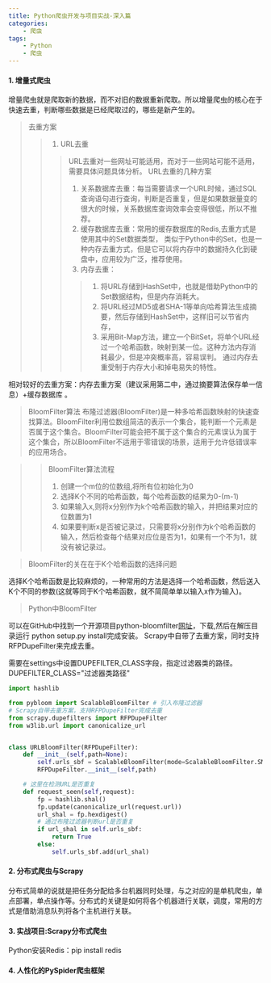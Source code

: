 ```yaml
---
title: Python爬虫开发与项目实战-深入篇
categories:
    - 爬虫
tags:
    - Python
    - 爬虫
---
```


#### 1. 增量式爬虫

增量爬虫就是爬取新的数据，而不对旧的数据重新爬取。所以增量爬虫的核心在于快速去重，判断哪些数据是已经爬取过的，哪些是新产生的。

>去重方案
>>1. URL去重
>>>URL去重对一些网址可能适用，而对于一些网站可能不适用，需要具体问题具体分析。
>>>URL去重的几种方案
>>>1. 关系数据库去重：每当需要请求一个URL时候，通过SQL查询语句进行查询，判断是否重复，但是如果数据量变的很大的时候，关系数据库查询效率会变得很低，所以不推荐。
>>>2. 缓存数据库去重：常用的缓存数据库的Redis,去重方式是使用其中的Set数据类型，
类似于Python中的Set，也是一种内存去重方式，但是它可以将内存中的数据持久化到硬盘中，应用较为广泛，推荐使用。
>>>3. 内存去重：
>>>>1. 将URL存储到HashSet中，也就是借助Python中的Set数据结构，但是内存消耗大。
>>>>2. 将URL经过MD5或者SHA-1等单向哈希算法生成摘要，然后存储到HashSet中，这样旧可以节省内存，
>>>>3. 采用Bit-Map方法，建立一个BitSet，将单个URL经过一个哈希函数，映射到某一位。这种方法内存消耗最少，但是冲突概率高，容易误判。
>>>通过内存去重受制于内存大小和掉电易失的特性。

相对较好的去重方案：内存去重方案（建议采用第二中，通过摘要算法保存单一信息）+缓存数据库 。 

>BloomFilter算法
布隆过滤器(BloomFilter)是一种多哈希函数映射的快速查找算法。BloomFilter利用位数组简洁的表示一个集合，能判断一个元素是否属于这个集合。BloomFilter可能会把不属于这个集合的元素误认为属于这个集合，所以BloomFilter不适用于零错误的场景，适用于允许低错误率的应用场合。

>>BloomFilter算法流程
>>1. 创建一个m位的位数组,将所有位初始化为0
>>2. 选择K个不同的哈希函数，每个哈希函数的结果为0-(m-1)
>>3. 如果输入x,则将x分别作为k个哈希函数的输入，并把结果对应的位数置为1
>>4. 如果要判断x是否被记录过，只需要将x分别作为k个哈希函数的输入，然后检查每个结果对应位是否为1，如果有一个不为1，就没有被记录过。

>BloomFilter的关在在于K个哈希函数的选择问题

选择K个哈希函数是比较麻烦的，一种常用的方法是选择一个哈希函数，然后送入K个不同的参数(这就等同于K个哈希函数，就不简简单单以输入x作为输入)。

>Python中BloomFilter

可以在GitHub中找到一个开源项目python-bloomfilter[网址](https://github.com/qiyeboy/python-bloomfilter)，下载,然后在解压目录运行 python setup.py install完成安装。
Scrapy中自带了去重方案，同时支持RFPDupeFilter来完成去重。

需要在settings中设置DUPEFILTER_CLASS字段，指定过滤器类的路径。
DUPEFILTER_CLASS="过滤器类路径"

```python
import hashlib

from pybloom import ScalableBloomFilter # 引入布隆过滤器
# Scrapy自带去重方案，支持RFPDupeFilter完成去重
from scrapy.dupefilters import RFPDupeFilter
from w3lib.url import canonicalize_url


class URLBloomFilter(RFPDupeFilter):
    def __init__(self,path=None):
        self.urls_sbf = ScalableBloomFilter(mode=ScalableBloomFilter.SMALL_SET_GROWTH)
        RFPDupeFilter.__init__(self,path)

    # 这里在检测URL是否重复
    def request_seen(self,request):
        fp = hashlib.shal()
        fp.update(canonicalize_url(request.url))
        url_shal = fp.hexdigest()
        # 通过布隆过滤器判断url是否重复
        if url_shal in self.urls_sbf:
            return True
        else:
            self.urls_sbf.add(url_shal)

```

#### 2. 分布式爬虫与Scrapy

分布式简单的说就是把任务分配给多台机器同时处理，与之对应的是单机爬虫，单点部署，单点操作等。分布式的关键是如何将各个机器进行关联，调度，常用的方式是借助消息队列将各个主机进行关联。

#### 3. 实战项目:Scrapy分布式爬虫

Python安装Redis：pip install redis



#### 4. 人性化的PySpider爬虫框架